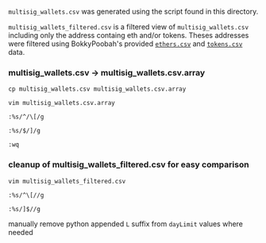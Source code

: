 `multisig_wallets.csv` was generated using the script found in this directory.

`multisig_wallets_filtered.csv` is a filtered view of `multisig_wallets.csv` including only the address containg eth and/or 
tokens. Theses addresses were filtered using BokkyPoobah's provided [`ethers.csv`](https://github.com/Giveth/WHGBalanceVerification/blob/master/BokkyPoobah/ethers.csv)
and [`tokens.csv`](https://github.com/Giveth/WHGBalanceVerification/blob/master/BokkyPoobah/tokens.csv) data.

### multisig_wallets.csv -> multisig_wallets.csv.array

`cp multisig_wallets.csv multisig_wallets.csv.array`

`vim multisig_wallets.csv.array`

`:%s/^/\[/g`

`:%s/$/]/g`

`:wq`


### cleanup of multisig_wallets_filtered.csv for easy comparison

`vim multisig_wallets_filtered.csv`

`:%s/^\[//g`

`:%s/]$//g`

manually remove python appended `L` suffix from `dayLimit` values where needed
